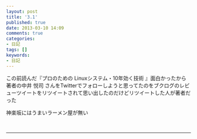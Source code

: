 ```yaml
---
layout: post
title: '3.1'
published: true
date: 2013-03-10 14:09
comments: true
categories:
- 日記
tags: []
keywords:
- 日記
---
```

この前読んだ『プロのための Linuxシステム・10年効く技術 』面白かったから著者の中井 悦司 さんをTwitterでフォローしようと思ってたのをブクログのレビューツイートをリツイートされて思い出したのだけどリツイートした人が著者だった

神楽坂にはうまいラーメン屋が無い

&nbsp;

---

